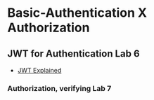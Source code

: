 # Basic-Authentication X Authorization
 
## JWT for Authentication Lab 6

- [JWT Explained]()

### Authorization, verifying Lab 7
